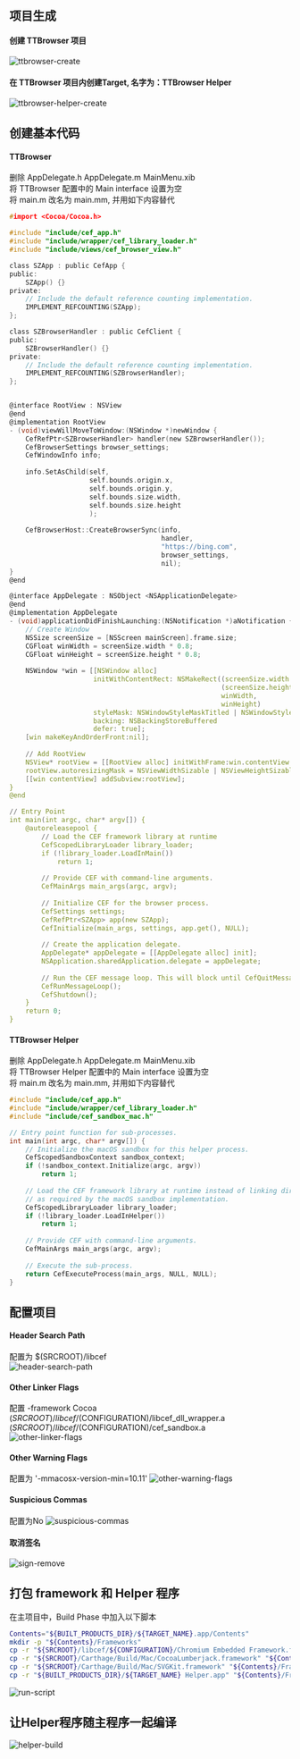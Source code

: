 ## 项目生成

#### 创建 TTBrowser 项目
![ttbrowser-create](./images/ttbrowser-create.png)

#### 在 TTBrowser 项目内创建Target, 名字为：TTBrowser Helper 
![ttbrowser-helper-create](./images/ttbrowser-helper-create.png)


## 创建基本代码

#### TTBrowser
删除 AppDelegate.h AppDelegate.m MainMenu.xib <br>
将 TTBrowser 配置中的 Main interface 设置为空 <br>
将 main.m 改名为 main.mm, 并用如下内容替代 <br>
```C
#import <Cocoa/Cocoa.h>

#include "include/cef_app.h"
#include "include/wrapper/cef_library_loader.h"
#include "include/views/cef_browser_view.h"

class SZApp : public CefApp {
public:
    SZApp() {}
private:
    // Include the default reference counting implementation.
    IMPLEMENT_REFCOUNTING(SZApp);
};

class SZBrowserHandler : public CefClient {
public:
    SZBrowserHandler() {}
private:
    // Include the default reference counting implementation.
    IMPLEMENT_REFCOUNTING(SZBrowserHandler);
};


@interface RootView : NSView
@end
@implementation RootView
- (void)viewWillMoveToWindow:(NSWindow *)newWindow {
    CefRefPtr<SZBrowserHandler> handler(new SZBrowserHandler());
    CefBrowserSettings browser_settings;
    CefWindowInfo info;
    
    info.SetAsChild(self,
                    self.bounds.origin.x,
                    self.bounds.origin.y,
                    self.bounds.size.width,
                    self.bounds.size.height
                    );
    
    CefBrowserHost::CreateBrowserSync(info,
                                      handler,
                                      "https://bing.com",
                                      browser_settings,
                                      nil);
}
@end

@interface AppDelegate : NSObject <NSApplicationDelegate>
@end
@implementation AppDelegate
- (void)applicationDidFinishLaunching:(NSNotification *)aNotification {
    // Create Window
    NSSize screenSize = [NSScreen mainScreen].frame.size;
    CGFloat winWidth = screenSize.width * 0.8;
    CGFloat winHeight = screenSize.height * 0.8;
    
    NSWindow *win = [[NSWindow alloc]
                     initWithContentRect: NSMakeRect((screenSize.width - winWidth)/2,
                                                     (screenSize.height - winHeight) /2,
                                                     winWidth,
                                                     winHeight)
                     styleMask: NSWindowStyleMaskTitled | NSWindowStyleMaskResizable
                     backing: NSBackingStoreBuffered
                     defer: true];
    [win makeKeyAndOrderFront:nil];
    
    // Add RootView
    NSView* rootView = [[RootView alloc] initWithFrame:win.contentView.bounds];
    rootView.autoresizingMask = NSViewWidthSizable | NSViewHeightSizable;
    [[win contentView] addSubview:rootView];
}
@end

// Entry Point
int main(int argc, char* argv[]) {
    @autoreleasepool {
        // Load the CEF framework library at runtime
        CefScopedLibraryLoader library_loader;
        if (!library_loader.LoadInMain())
            return 1;
        
        // Provide CEF with command-line arguments.
        CefMainArgs main_args(argc, argv);
        
        // Initialize CEF for the browser process.
        CefSettings settings;
        CefRefPtr<SZApp> app(new SZApp);
        CefInitialize(main_args, settings, app.get(), NULL);
        
        // Create the application delegate.
        AppDelegate* appDelegate = [[AppDelegate alloc] init];
        NSApplication.sharedApplication.delegate = appDelegate;
        
        // Run the CEF message loop. This will block until CefQuitMessageLoop() is called.
        CefRunMessageLoop();
        CefShutdown();
    }
    return 0;
}
```

#### TTBrowser Helper
删除 AppDelegate.h AppDelegate.m MainMenu.xib <br>
将 TTBrowser Helper 配置中的 Main interface 设置为空 <br>
将 main.m 改名为 main.mm, 并用如下内容替代 <br>
```C
#include "include/cef_app.h"
#include "include/wrapper/cef_library_loader.h"
#include "include/cef_sandbox_mac.h"

// Entry point function for sub-processes.
int main(int argc, char* argv[]) {
    // Initialize the macOS sandbox for this helper process.
    CefScopedSandboxContext sandbox_context;
    if (!sandbox_context.Initialize(argc, argv))
        return 1;
    
    // Load the CEF framework library at runtime instead of linking directly
    // as required by the macOS sandbox implementation.
    CefScopedLibraryLoader library_loader;
    if (!library_loader.LoadInHelper())
        return 1;
    
    // Provide CEF with command-line arguments.
    CefMainArgs main_args(argc, argv);
    
    // Execute the sub-process.
    return CefExecuteProcess(main_args, NULL, NULL);
}
```

## 配置项目

#### Header Search Path
配置为 $(SRCROOT)/libcef <br>
![header-search-path](./images/header-search-path.png)

#### Other Linker Flags
配置 -framework Cocoa $(SRCROOT)/libcef/$(CONFIGURATION)/libcef_dll_wrapper.a $(SRCROOT)/libcef/$(CONFIGURATION)/cef_sandbox.a <br>
![other-linker-flags](./images/other-linker-flags.png)

#### Other Warning Flags
配置为 '-mmacosx-version-min=10.11'
![other-warning-flags](./images/other-warning-flags.png)

#### Suspicious Commas
配置为No
![suspicious-commas](./images/suspicious-commas.png)

#### 取消签名
![sign-remove](./images/sign-remove.png)

## 打包 framework 和 Helper 程序
在主项目中，Build Phase 中加入以下脚本
```bash
Contents="${BUILT_PRODUCTS_DIR}/${TARGET_NAME}.app/Contents"
mkdir -p "${Contents}/Frameworks"
cp -r "${SRCROOT}/libcef/${CONFIGURATION}/Chromium Embedded Framework.framework" "${Contents}/Frameworks/"
cp -r "${SRCROOT}/Carthage/Build/Mac/CocoaLumberjack.framework" "${Contents}/Frameworks/"
cp -r "${SRCROOT}/Carthage/Build/Mac/SVGKit.framework" "${Contents}/Frameworks/"
cp -r "${BUILT_PRODUCTS_DIR}/${TARGET_NAME} Helper.app" "${Contents}/Frameworks/"
```
![run-script](./images/run-script.png)


## 让Helper程序随主程序一起编译
![helper-build](./images/helper-build.png)



